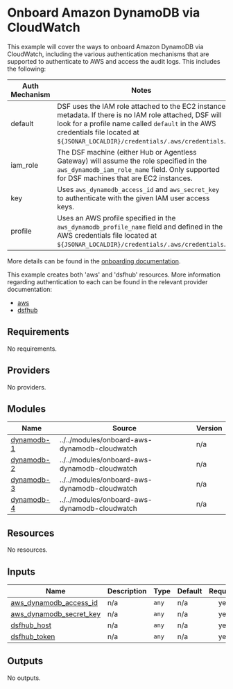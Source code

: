 # Onboard Amazon DynamoDB via CloudWatch
This example will cover the ways to onboard Amazon DynamoDB via CloudWatch, including the various authentication mechanisms that are supported to authenticate to AWS and access the audit logs. This includes the following:

| Auth Mechanism | Notes |
|----------------|-------|
| default | DSF uses the IAM role attached to the EC2 instance metadata. If there is no IAM role attached, DSF will look for a profile name called ``default`` in the AWS credentials file located at ``${JSONAR_LOCALDIR}/credentials/.aws/credentials``. |
| iam_role | The DSF machine (either Hub or Agentless Gateway) will assume the role specified in the ``aws_dynamodb_iam_role_name`` field. Only supported for DSF machines that are EC2 instances. |
| key | Uses ``aws_dynamodb_access_id`` and ``aws_secret_key`` to authenticate with the given IAM user access keys. |
| profile | Uses an AWS profile specified in the ``aws_dynamodb_profile_name`` field and defined in the AWS credentials file located at ``${JSONAR_LOCALDIR}/credentials/.aws/credentials``. | 


More details can be found in the [onboarding documentation](https://docs.imperva.com/bundle/onboarding-databases-to-sonar-reference-guide/page/Amazon-DynamoDB-Onboarding-Steps_48366959.html).

This example creates both 'aws' and 'dsfhub' resources. More information regarding authentication to each can be found in the relevant provider documentation:
- [aws](https://registry.terraform.io/providers/hashicorp/aws/latest/docs)
- [dsfhub](https://registry.terraform.io/providers/imperva/dsfhub/latest/docs)


<!-- BEGIN_TF_DOCS -->
## Requirements

No requirements.

## Providers

No providers.

## Modules

| Name | Source | Version |
|------|--------|---------|
| <a name="module_dynamodb-1"></a> [dynamodb-1](#module\_dynamodb-1) | ../../modules/onboard-aws-dynamodb-cloudwatch | n/a |
| <a name="module_dynamodb-2"></a> [dynamodb-2](#module\_dynamodb-2) | ../../modules/onboard-aws-dynamodb-cloudwatch | n/a |
| <a name="module_dynamodb-3"></a> [dynamodb-3](#module\_dynamodb-3) | ../../modules/onboard-aws-dynamodb-cloudwatch | n/a |
| <a name="module_dynamodb-4"></a> [dynamodb-4](#module\_dynamodb-4) | ../../modules/onboard-aws-dynamodb-cloudwatch | n/a |

## Resources

No resources.

## Inputs

| Name | Description | Type | Default | Required |
|------|-------------|------|---------|:--------:|
| <a name="input_aws_dynamodb_access_id"></a> [aws\_dynamodb\_access\_id](#input\_aws\_dynamodb\_access\_id) | n/a | `any` | n/a | yes |
| <a name="input_aws_dynamodb_secret_key"></a> [aws\_dynamodb\_secret\_key](#input\_aws\_dynamodb\_secret\_key) | n/a | `any` | n/a | yes |
| <a name="input_dsfhub_host"></a> [dsfhub\_host](#input\_dsfhub\_host) | n/a | `any` | n/a | yes |
| <a name="input_dsfhub_token"></a> [dsfhub\_token](#input\_dsfhub\_token) | n/a | `any` | n/a | yes |

## Outputs

No outputs.
<!-- END_TF_DOCS -->